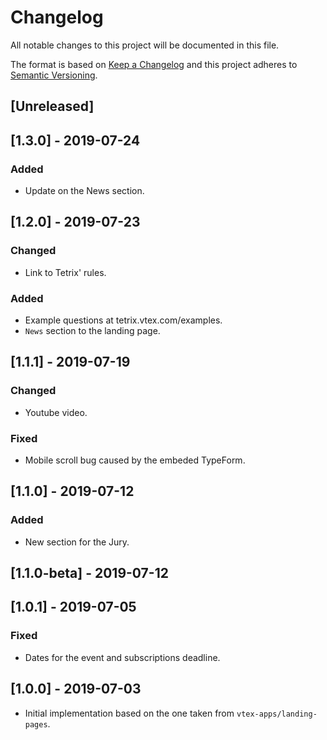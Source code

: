 # Changelog

All notable changes to this project will be documented in this file.

The format is based on [Keep a Changelog](http://keepachangelog.com/en/1.0.0/)
and this project adheres to [Semantic Versioning](http://semver.org/spec/v2.0.0.html).

## [Unreleased]

## [1.3.0] - 2019-07-24
### Added

- Update on the News section.

## [1.2.0] - 2019-07-23
### Changed

- Link to Tetrix' rules.

### Added

- Example questions at tetrix.vtex.com/examples.
- `News` section to the landing page.

## [1.1.1] - 2019-07-19
### Changed

- Youtube video.

### Fixed

- Mobile scroll bug caused by the embeded TypeForm.

## [1.1.0] - 2019-07-12
### Added

- New section for the Jury.

## [1.1.0-beta] - 2019-07-12

## [1.0.1] - 2019-07-05
### Fixed

- Dates for the event and subscriptions deadline.

## [1.0.0] - 2019-07-03

- Initial implementation based on the one taken from `vtex-apps/landing-pages`.
